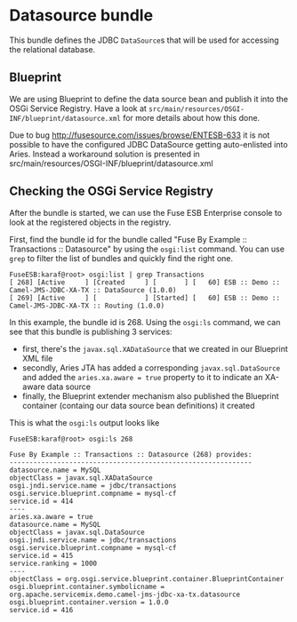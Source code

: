 # Datasource bundle
This bundle defines the JDBC `DataSource`s that will be used for accessing the 
relational database.


## Blueprint
We are using Blueprint to define the data source bean and publish it into the OSGi Service Registry.  Have a look at
`src/main/resources/OSGI-INF/blueprint/datasource.xml` for more details about how this done.

Due to bug http://fusesource.com/issues/browse/ENTESB-633 it is not possible to
have the configured JDBC DataSource getting auto-enlisted into Aries.
Instead a workaround solution is presented in src/main/resources/OSGI-INF/blueprint/datasource.xml


## Checking the OSGi Service Registry
After the bundle is started, we can use the Fuse ESB Enterprise console to look at the registered objects in the registry.

First, find the bundle id for the bundle called "Fuse By Example :: Transactions :: Datasource" by using the `osgi:list` command.
You can use `grep` to filter the list of bundles and quickly find the right one.

    FuseESB:karaf@root> osgi:list | grep Transactions
    [ 268] [Active     ] [Created     ] [       ] [   60] ESB :: Demo :: Camel-JMS-JDBC-XA-TX :: DataSource (1.0.0)
    [ 269] [Active     ] [            ] [Started] [   60] ESB :: Demo :: Camel-JMS-JDBC-XA-TX :: Routing (1.0.0)

In this example, the bundle id is 268.  Using the `osgi:ls` command, we can see that this bundle is publishing 3 services:

* first, there's the `javax.sql.XADataSource` that we created in our Blueprint XML file
* secondly, Aries JTA has added a corresponding `javax.sql.DataSource` and added the `aries.xa.aware = true` property to it to indicate an XA-aware data source
* finally, the Blueprint extender mechanism also published the Blueprint container (containg our data source bean definitions) it created

This is what the `osgi:ls` output looks like

    FuseESB:karaf@root> osgi:ls 268

    Fuse By Example :: Transactions :: Datasource (268) provides:
    -------------------------------------------------------------
    datasource.name = MySQL
    objectClass = javax.sql.XADataSource
    osgi.jndi.service.name = jdbc/transactions
    osgi.service.blueprint.compname = mysql-cf
    service.id = 414
    ----
    aries.xa.aware = true
    datasource.name = MySQL
    objectClass = javax.sql.DataSource
    osgi.jndi.service.name = jdbc/transactions
    osgi.service.blueprint.compname = mysql-cf
    service.id = 415
    service.ranking = 1000
    ----
    objectClass = org.osgi.service.blueprint.container.BlueprintContainer
    osgi.blueprint.container.symbolicname = org.apache.servicemix.demo.camel-jms-jdbc-xa-tx.datasource
    osgi.blueprint.container.version = 1.0.0
    service.id = 416